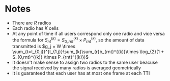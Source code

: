 # Notes

-   There are $R$ radios
-   Each radio has $K$ cells
-   At any point of time if all users correspond only one radio
    and vice versa the formula for $S_{nt}^{(k)} = S_{0,rnt}^{(k)} \times P_{rnt}^{(k)}$, so the amount of data
    transmitted is $g_j = W \times \sum_{t=t_{0,j}}^{t_{1,j}}\sum_{k}\sum_{r}b_{rnt}^{(k)}\times \log_{2}(1 + S_{0,rnt}^{(k)} \times P_{rnt}^{(k)})$
-   It doesn't make sense to assign two radios to the same user
    beacuse the signal received by many radios is averaged geometrically
-   It is guaranteed that each user has at most one frame at each TTI
